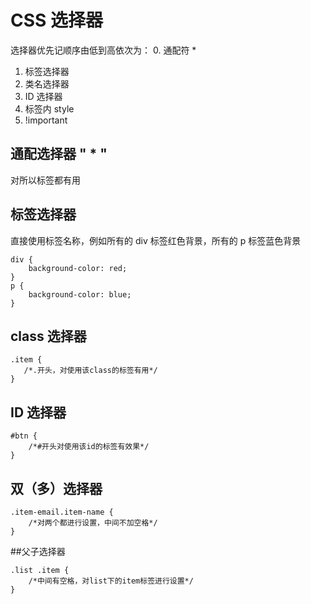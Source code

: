 # CSS 选择器

选择器优先记顺序由低到高依次为：
0. 通配符 *
1. 标签选择器
2. 类名选择器
3. ID 选择器
4. 标签内 style
5. !important

## 通配选择器 " * "

对所以标签都有用

## 标签选择器

直接使用标签名称，例如所有的 div 标签红色背景，所有的 p 标签蓝色背景

```
div {
    background-color: red;
}
p {
    background-color: blue;
}
```

## class 选择器

```
.item {
   /*.开头，对使用该class的标签有用*/
}
```

## ID 选择器

```
#btn {
    /*#开头对使用该id的标签有效果*/
}
```

## 双（多）选择器

```
.item-email.item-name {
    /*对两个都进行设置，中间不加空格*/
}
```

##父子选择器

```
.list .item {
    /*中间有空格，对list下的item标签进行设置*/
}
```
